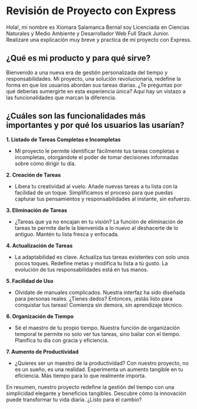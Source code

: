 
# Revisión de Proyecto con Express

Hola!, mi nombre es Xiomara Salamanca Bernal soy Licenciada en Ciencias Naturales y Medio Ambiente y Desarrollador Web Full Stack Junior. Realizare una explicación muy breve y practica de mi proyecto con Express.

## ¿Qué es mi producto y para qué sirve?

Bienvenido a una nueva era de gestión personalizada del tiempo y responsabilidades. Mi proyecto, una solución revolucionaria, redefine la forma en que los usuarios abordan sus tareas diarias. ¿Te preguntas por qué deberías sumergirte en esta experiencia única? Aquí hay un vistazo a las funcionalidades que marcan la diferencia.

## ¿Cuáles son las funcionalidades más importantes y por qué los usuarios las usarían?

**1. Listado de Tareas Completas e Incompletas**
   - Mi proyecto le permite identificar fácilmente tus tareas completas e incompletas, otorgándote el poder de tomar decisiones informadas sobre cómo dirigir tu día.

**2. Creación de Tareas**
   - Libera tu creatividad al vuelo. Añade nuevas tareas a tu lista con la facilidad de un toque. Simplificamos el proceso para que puedas capturar tus pensamientos y responsabilidades al instante, sin esfuerzo.

**3. Eliminación de Tareas**
   - ¿Tareas que ya no encajan en tu visión? La función de eliminación de tareas te permite darle la bienvenida a lo nuevo al deshacerte de lo antiguo. Mantén tu lista fresca y enfocada.

**4. Actualización de Tareas**
   - La adaptabilidad es clave. Actualiza tus tareas existentes con solo unos pocos toques. Redefine metas y modifica tu lista a tú gusto. La evolución de tus responsabilidades está en tus manos.

**5. Facilidad de Uso**
   - Olvídate de manuales complicados. Nuestra interfaz ha sido diseñada para personas reales. ¿Tienes dedos? Entonces, ¡estás listo para conquistar tus tareas! Comienza sin demora, sin aprendizaje técnico.

**6. Organización de Tiempo**
   - Sé el maestro de tu propio tiempo. Nuestra función de organización temporal te permite no solo ver tus tareas, sino bailar con el tiempo. Planifica tu día con gracia y eficiencia.

**7. Aumento de Productividad**
   - ¿Quieres ser un maestro de la productividad? Con nuestro proyecto, no es un sueño, es una realidad. Experimenta un aumento tangible en tu eficiencia. Más tiempo para lo que realmente importa.

En resumen, nuestro proyecto redefine la gestión del tiempo con una simplicidad elegante y beneficios tangibles. Descubre cómo la innovación puede transformar tu vida diaria. ¿Listo para el cambio?

